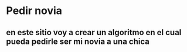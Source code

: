 # Pedir novia
## en este sitio voy a crear un algoritmo en el cual pueda pedirle ser mi novia a una chica 